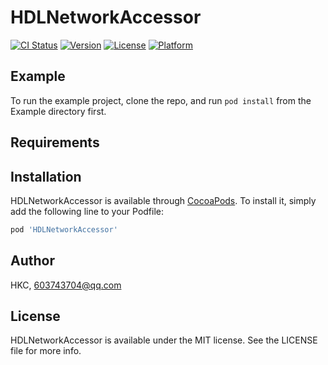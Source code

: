 # HDLNetworkAccessor

[![CI Status](https://img.shields.io/travis/HKC/HDLNetworkAccessor.svg?style=flat)](https://travis-ci.org/HKC/HDLNetworkAccessor)
[![Version](https://img.shields.io/cocoapods/v/HDLNetworkAccessor.svg?style=flat)](https://cocoapods.org/pods/HDLNetworkAccessor)
[![License](https://img.shields.io/cocoapods/l/HDLNetworkAccessor.svg?style=flat)](https://cocoapods.org/pods/HDLNetworkAccessor)
[![Platform](https://img.shields.io/cocoapods/p/HDLNetworkAccessor.svg?style=flat)](https://cocoapods.org/pods/HDLNetworkAccessor)

## Example

To run the example project, clone the repo, and run `pod install` from the Example directory first.

## Requirements

## Installation

HDLNetworkAccessor is available through [CocoaPods](https://cocoapods.org). To install
it, simply add the following line to your Podfile:

```ruby
pod 'HDLNetworkAccessor'
```

## Author

HKC, 603743704@qq.com

## License

HDLNetworkAccessor is available under the MIT license. See the LICENSE file for more info.
